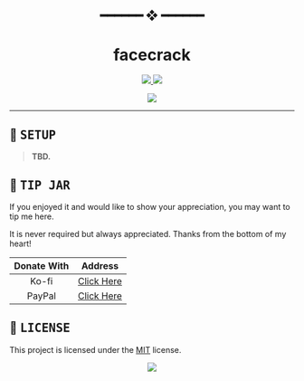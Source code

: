 <!---
this readme sucks
--->

<h2 align="center"> ━━━━━━  ❖  ━━━━━━ </h2>

<!--- TITLE --->
<h1 align="center"> facecrack </h1>

<!--- DESCRIPTION --->
<div align="center">
   <p></p>
   <a href="https://github.com/janleigh/facecrack/network/members">
      <img src="https://img.shields.io/github/forks/janleigh/facecrack?color=f7be95&labelColor=1E1E28&style=for-the-badge">
   </a>
   <a href="https://github.com/janleigh/facecrack/stargazers">
      <img src="https://img.shields.io/github/stars/janleigh/facecrack?color=C9CBFF&labelColor=1E1E28&style=for-the-badge">
   </a>
   <br>
</div>
<div align="center">
   <p></p>
   <a href="https://discord.gg/2RfJb3CVfb">
      <img src="https://discord.com/api/guilds/853812920919261235/embed.png?style=banner2">
   </a>
   <br>
</div>

---

## :wrench: <samp>SETUP</samp>

   > **TBD.**

## :money_with_wings: <samp>TIP JAR</samp>

   If you enjoyed it and would like to show your appreciation, you may want to tip me here.

   It is never required but always appreciated. Thanks from the bottom of my heart!

   |  Donate With  |                      Address                       |
   | :-----------: | :------------------------------------------------: |
   |     Ko-fi     |     [Click Here](https://ko-fi.com/M4M272EAY)      |
   |    PayPal     | [Click Here](https://paypal.me/JanLeighAugustineM) |


<!--- LICENSE --->
## :scroll: <samp>LICENSE</samp>
   This project is licensed under the [MIT](https://github.com/janleigh/facecrack/blob/master/.github/LICENSE.md) license.

<p align="center">
   <img src="https://raw.githubusercontent.com/catppuccin/catppuccin/dev/assets/footers/gray0_ctp_on_line.svg?sanitize=true"/>
</p>
